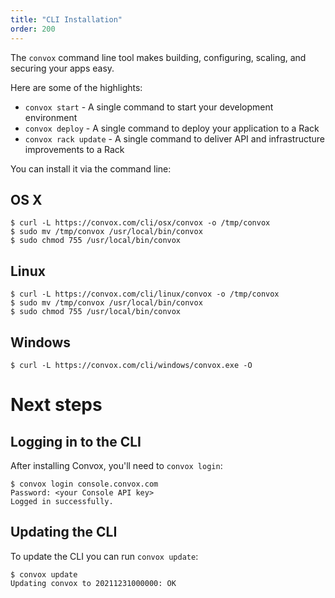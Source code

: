 ```yaml
---
title: "CLI Installation"
order: 200
---
```


The `convox` command line tool makes building, configuring, scaling, and securing your apps easy.

Here are some of the highlights:

* `convox start` - A single command to start your development environment
* `convox deploy` - A single command to deploy your application to a Rack
* `convox rack update` - A single command to deliver API and infrastructure improvements to a Rack

You can install it via the command line:

## OS X

    $ curl -L https://convox.com/cli/osx/convox -o /tmp/convox
    $ sudo mv /tmp/convox /usr/local/bin/convox
    $ sudo chmod 755 /usr/local/bin/convox

## Linux

    $ curl -L https://convox.com/cli/linux/convox -o /tmp/convox
    $ sudo mv /tmp/convox /usr/local/bin/convox
    $ sudo chmod 755 /usr/local/bin/convox

## Windows

    $ curl -L https://convox.com/cli/windows/convox.exe -O

# Next steps

## Logging in to the CLI

After installing Convox, you'll need to `convox login`:

    $ convox login console.convox.com
    Password: <your Console API key>
    Logged in successfully.

## Updating the CLI

To update the CLI you can run `convox update`:

    $ convox update
    Updating convox to 20211231000000: OK

